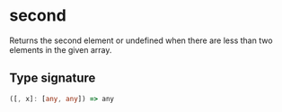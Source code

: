 # second

Returns the second element or undefined when there are less than two elements in the given array.

## Type signature

<!-- prettier-ignore-start -->
```typescript
([, x]: [any, any]) => any
```
<!-- prettier-ignore-end -->
